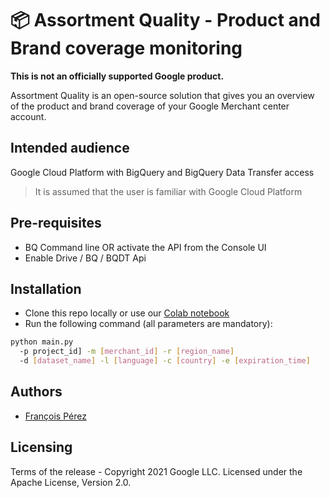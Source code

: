 # 📦 Assortment Quality - Product and Brand coverage monitoring

**This is not an officially supported Google product.**

Assortment Quality is an open-source solution that gives you an overview of the product and brand coverage of your
Google Merchant center account.

## Intended audience

Google Cloud Platform with BigQuery and BigQuery Data Transfer access

> It is assumed that the user is familiar with Google Cloud
> Platform

## Pre-requisites

- BQ Command line OR activate the API from the Console UI
- Enable Drive / BQ / BQDT Api

## Installation

- Clone this repo locally or use our
  [Colab notebook](https://colab.research.google.com/github/google/assortment-quality-for-shopping-ads/blob/main/Colab%20-%20Setup%20Guide.ipynb)
- Run the following command  (all parameters are mandatory):
```bash
python main.py
  -p project_id] -m [merchant_id] -r [region_name]
  -d [dataset_name] -l [language] -c [country] -e [expiration_time]
```



## Authors

 - [François Pérez](mailto:fraperez@google.com)

## Licensing

Terms of the release - Copyright 2021 Google LLC. Licensed under the Apache
License, Version 2.0.